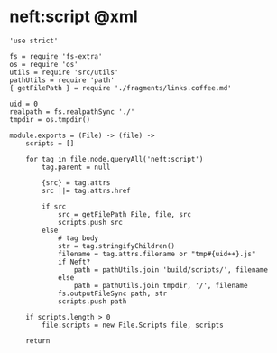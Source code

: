 neft:script @xml
================

    'use strict'

    fs = require 'fs-extra'
    os = require 'os'
    utils = require 'src/utils'
    pathUtils = require 'path'
    { getFilePath } = require './fragments/links.coffee.md'

    uid = 0
    realpath = fs.realpathSync './'
    tmpdir = os.tmpdir()

    module.exports = (File) -> (file) ->
        scripts = []

        for tag in file.node.queryAll('neft:script')
            tag.parent = null

            {src} = tag.attrs
            src ||= tag.attrs.href

            if src
                src = getFilePath File, file, src
                scripts.push src
            else
                # tag body
                str = tag.stringifyChildren()
                filename = tag.attrs.filename or "tmp#{uid++}.js"
                if Neft?
                    path = pathUtils.join 'build/scripts/', filename
                else
                    path = pathUtils.join tmpdir, '/', filename
                fs.outputFileSync path, str
                scripts.push path

        if scripts.length > 0
            file.scripts = new File.Scripts file, scripts

        return
